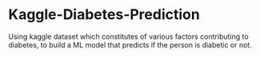 # Kaggle-Diabetes-Prediction
Using kaggle dataset which constitutes of various factors contributing to diabetes, to build a ML model that predicts if the person is diabetic or not. 
